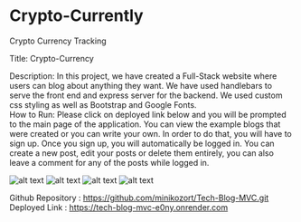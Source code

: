# Crypto-Currently
Crypto Currency Tracking

Title: Crypto-Currency


Description:
In this project, we have created a Full-Stack website where users can blog about anything they want. We have used handlebars to serve the front end and express server for the backend. We used custom css styling as well as Bootstrap and Google Fonts.  
How to Run:
Please click on deployed link below and you will be prompted to the main page of the application. You can view the example blogs that were created or you can write your own. In order to do that, you will have to sign up. Once you sign up, you will automatically be logged in. You can create a new post, edit your posts or delete them entirely, you can also leave a comment for any of the posts while logged in.


![alt text](./)
![alt text](./)
![alt text](./)
![alt text](./)


Github Repository : https://github.com/minikozort/Tech-Blog-MVC.git
Deployed Link : https://tech-blog-mvc-e0ny.onrender.com